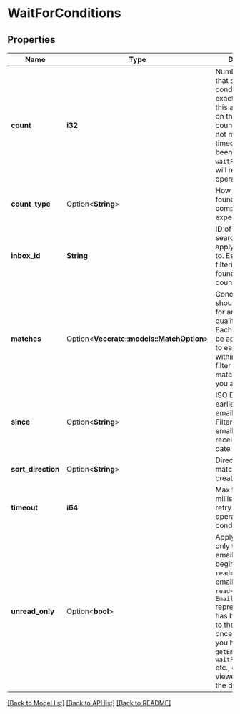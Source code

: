 # WaitForConditions

## Properties

Name | Type | Description | Notes
------------ | ------------- | ------------- | -------------
**count** | **i32** | Number of results that should match conditions. Either exactly or at least this amount based on the `countType`. If count condition is not met and the timeout has not been reached the `waitFor` method will retry the operation. | 
**count_type** | Option<**String**> | How should the found count be compared to the expected count. | [optional]
**inbox_id** | **String** | ID of inbox to search within and apply conditions to. Essentially filtering the emails found to give a count. | 
**matches** | Option<[**Vec<crate::models::MatchOption>**](MatchOption)> | Conditions that should be matched for an email to qualify for results. Each condition will be applied in order to each email within an inbox to filter a result list of matching emails you are waiting for. | [optional]
**since** | Option<**String**> | ISO Date Time earliest time of email to consider. Filter for matching emails that were received after this date | [optional]
**sort_direction** | Option<**String**> | Direction to sort matching emails by created time | [optional]
**timeout** | **i64** | Max time in milliseconds to retry the `waitFor` operation until conditions are met. | 
**unread_only** | Option<**bool**> | Apply conditions only to **unread** emails. All emails begin with `read=false`. An email is marked `read=true` when an `EmailDto` representation of it has been returned to the user at least once. For example you have called `getEmail` or `waitForLatestEmail` etc., or you have viewed the email in the dashboard. | [optional]

[[Back to Model list]](../README#documentation-for-models) [[Back to API list]](../README#documentation-for-api-endpoints) [[Back to README]](../README)


